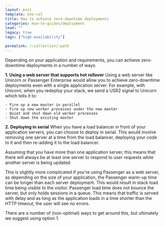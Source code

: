 ```yaml
---
layout: post
template: one-col
title: How to achieve zero-downtime deployments
categories: how-to-guides/deployment
lead: ""
legacy: true
tags: ["high-availability"]

permalink: /:collection/:path
---
```


Depending on your application and requirements, you can achieve zero-downtime deployments in a number of ways.

**1. Using a web server that supports hot rollover**
Using a web server like Unicorn or Passenger Enterprise would allow you to achieve zero-downtime deployments even with a single application server. For example, with Unicorn, when you redeploy your stack, we send a USR2 signal to Unicorn which tells it to:

	- Fire up a new master in parallel
	- Fire up new worker processes under the new master
	- Quiet and shut down old worker processes
	- Shut down the existing master
**2. Deploying in serial**
When you have a load balancer in front of your application servers, you can choose to deploy in serial. This would involve removing one server at a time from the load balancer, deploying your code to it and then re-adding it to the load balancer.

Assuming that you have more than one application server, this means that there will always be at least one server to respond to user requests while another server is being updated.

This is slightly more complicated if you're using Passenger as a web server, as depending on the size of your application, the Passenger warm-up time can be longer than each server deployment. This would result in stack load time being visible to the visitor. Passenger load time does not bounce the server, but only holds sessions in a queue. This means that traffic is served with delay and as long as the application loads in a time shorter than the HTTP timeout, the user will see no errors.

There are a number of (non-optimal) ways to get around this, but ultimately we suggest using option 1.

